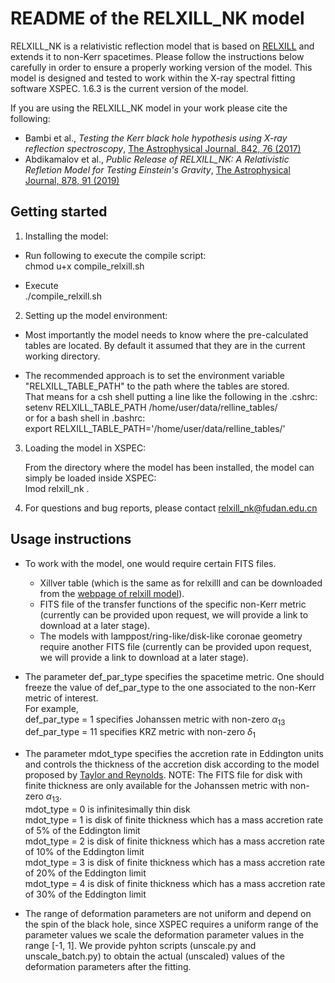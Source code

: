 # README of the RELXILL_NK model

RELXILL_NK is a relativistic reflection model that is based on [RELXILL](http://www.sternwarte.uni-erlangen.de/~dauser/research/relxill/)
and extends it to non-Kerr spacetimes.
Please follow the instructions below carefully in order to ensure a properly working version of the model. This model is designed and tested to work within the X-ray spectral fitting software XSPEC. 1.6.3 is the current version of the model.

If you are using the RELXILL_NK model in your work please cite the following:

* Bambi et al., _Testing the Kerr black hole hypothesis using X-ray reflection spectroscopy_, [The Astrophysical Journal, 842, 76 (2017)](https://doi.org/10.3847/1538-4357/aa74c0)
* Abdikamalov et al., _Public Release of RELXILL_NK: A Relativistic Refletion Model for Testing Einstein's Gravity_, [The Astrophysical Journal, 878, 91 (2019)](https://doi.org/10.3847/1538-4357/ab1f89)

## Getting started

1. Installing the model:

  - Run following to execute the compile script:  
        chmod u+x compile_relxill.sh

  - Execute  
        ./compile_relxill.sh

2. Setting up the model environment:

  - Most importantly the model needs to know where the pre-calculated
    tables are located. By default it assumed that they are in the
    current working directory.

  - The recommended approach is to set the environment variable
    "RELXILL_TABLE_PATH" to the path where the tables are stored.  
    That means for a csh shell putting a line like the following in
    the .cshrc:  
        setenv RELXILL_TABLE_PATH /home/user/data/relline_tables/  
    or for a bash shell in .bashrc:  
        export RELXILL_TABLE_PATH='/home/user/data/relline_tables/'

3. Loading the model in XSPEC:

   From the directory where the model has been installed, the model can
   simply be loaded inside XSPEC:  
       lmod relxill_nk .

4. For questions and bug reports, please contact <relxill_nk@fudan.edu.cn>

## Usage instructions

* To work with the model, one would require certain FITS files.
    - Xillver table (which is the same as for relxilll and can be downloaded from the [webpage of relxill model](https://www.sternwarte.uni-erlangen.de/~dauser/research/relxill/index.html)).
    - FITS file of the transfer functions of the specific non-Kerr metric (currently can be provided upon request, we will provide a link to download at a later stage).
    - The models with lamppost/ring-like/disk-like coronae geometry require another FITS file (currently can be provided upon request, we will provide a link to download at a later stage).
 
 * The parameter def_par_type specifies the spacetime metric. One should freeze the value of def_par_type to the one associated to the non-Kerr metric of interest.  
     For example,  
     def_par_type = 1 specifies Johanssen metric with non-zero $\alpha_{13}$  
     def_par_type = 11 specifies KRZ metric with non-zero $\delta_{1}$  
 
 * The parameter mdot_type specifies the accretion rate in Eddington units and controls the thickness of the accretion disk according to the model proposed by [Taylor and Reynolds](https://iopscience.iop.org/article/10.3847/1538-4357/aaad63). NOTE: The FITS file for disk with finite thickness are only available for the Johanssen metric with non-zero $\alpha_{13}$.  
     mdot_type = 0 is infinitesimally thin disk  
     mdot_type = 1 is disk of finite thickness which has a mass accretion rate of 5% of the Eddington limit  
     mdot_type = 2 is disk of finite thickness which has a mass accretion rate of 10% of the Eddington limit  
     mdot_type = 3 is disk of finite thickness which has a mass accretion rate of 20% of the Eddington limit  
     mdot_type = 4 is disk of finite thickness which has a mass accretion rate of 30% of the Eddington limit  
 
 * The range of deformation parameters are not uniform and depend on the spin of the black hole, since XSPEC requires a uniform range of the parameter values we scale the deformation parameter values in the range [-1, 1]. We provide pyhton scripts (unscale.py and unscale_batch.py) to obtain the actual (unscaled) values of the deformation parameters after the fitting.
